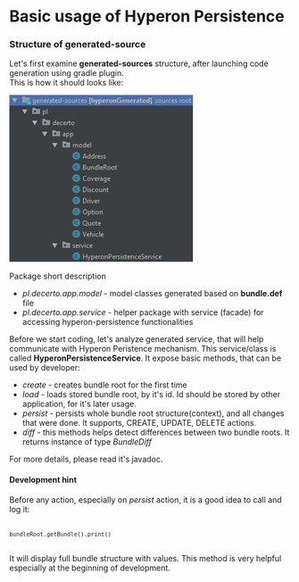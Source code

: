<h1>Basic usage of Hyperon Persistence</h1>
<h3>Structure of generated-source</h3>
Let's first examine <b>generated-sources</b> structure, after launching code generation using gradle plugin.
<br><span>This is how it should looks like:</span>
<p>
    <img src="generated-source-structure.png">
</p>
<p>
<span>Package short description<span>
<ul>
    <li><i>pl.decerto.app.model</i> - model classes generated based on <b>bundle.def</b> file</li>
    <li><i>pl.decerto.app.service</i> - helper package with service (facade) for accessing hyperon-persistence functionalities</li>
</ul>
</p>

<p>
Before we start coding, let's analyze generated service, that will help communicate with Hyperon Peristence mechanism. This service/class
is called <b>HyperonPersistenceService</b>. It expose basic methods, that can be used by developer:
<ul>
    <li><i>create</i> - creates bundle root for the first time</li>
    <li><i>load</i> - loads stored bundle root, by it's id. Id should be stored by other application, for it's later usage.</li>
    <li><i>persist</i> - persists whole bundle root structure(context), and all changes that were done. It supports, CREATE, UPDATE,
    DELETE actions.</li>
    <li><i>diff</i> - this methods helps detect differences between two bundle roots. It returns instance of type
    <i>BundleDiff</i></li>
</ul>
For more details, please read it's javadoc.
</p>
<h4>Development hint</h4>
Before any action, especially on <i>persist</i> action, it is a good idea to call and log it:
<code>
    
    bundleRoot.getBundle().print()
</code>
It will display full bundle structure with values. This method is very helpful especially at the beginning of development.